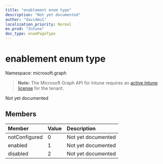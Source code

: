 ```yaml
---
title: "enablement enum type"
description: "Not yet documented"
author: "davidmu1"
localization_priority: Normal
ms.prod: "Intune"
doc_type: enumPageType
---
```


# enablement enum type

Namespace: microsoft.graph

> **Note:** The Microsoft Graph API for Intune requires an [active Intune license](https://go.microsoft.com/fwlink/?linkid=839381) for the tenant.

Not yet documented

## Members
|Member|Value|Description|
|:---|:---|:---|
|notConfigured|0|Not yet documented|
|enabled|1|Not yet documented|
|disabled|2|Not yet documented|




